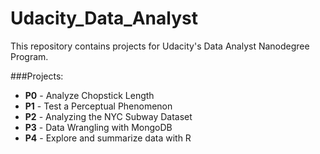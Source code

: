 # Udacity_Data_Analyst

This repository contains projects for Udacity's Data Analyst Nanodegree Program.

###Projects:
- **P0** - Analyze Chopstick Length
- **P1** - Test a Perceptual Phenomenon
- **P2** - Analyzing the NYC Subway Dataset
- **P3** - Data Wrangling with MongoDB
- **P4** - Explore and summarize data with R